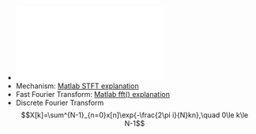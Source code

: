 - ![Short Time Fourier Transform Flowchart](Short_Time_Fourier_Transform.pdf)
- Mechanism: [Matlab STFT explanation](https://www.mathworks.com/help/signal/ref/stft.html#mw_d9607346-5bbf-4fa5-8792-c1021fc5bf3e)
- Fast Fourier Transform: [Matlab fft() explanation](https://www.mathworks.com/help/matlab/ref/fft.html?searchHighlight=fft&s_tid=srchtitle_fft_1#buuutyt-5)
- Discrete Fourier Transform
  $$X[k]=\sum^{N-1}_{n=0}x[n]\exp{-\frac{2\pi i}{N}kn},\quad 0\le k\le N-1$$